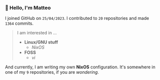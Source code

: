 ### 👋 Hello, I'm Matteo

I joined GitHub on `25/04/2023`.
I contributed to `20` repositories and made `1364` commits.

> I am interested in ...
> 
> - **Linux/GNU stuff**
>     - *NixOS*
> - **FOSS**
>   - *vi*

And currently, I am writing my own **NixOS** configuration. It's somewhere in one of my `9` repositories, if you are *wondering*.
